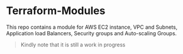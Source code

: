 # Terraform-Modules
This repo contains a module for AWS EC2 instance, VPC and Subnets, Application
load Balancers, Security groups and Auto-scaling Groups.

> Kindly note that it is still a work in progress
